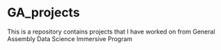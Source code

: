 # GA_projects
This is a repository contains projects that I have worked on from General Assembly Data Science Immersive Program
